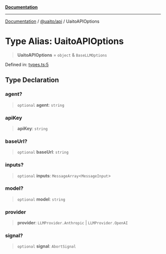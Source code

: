 [**Documentation**](../../../README.md)

***

[Documentation](../../../README.md) / [@uaito/api](../README.md) / UaitoAPIOptions

# Type Alias: UaitoAPIOptions

> **UaitoAPIOptions** = `object` & `BaseLLMOptions`

Defined in: [types.ts:5](https://github.com/elribonazo/uaito/blob/31c0fa3f3740ebed4d8141441f73c3b47e4aa6f9/packages/api/src/types.ts#L5)

## Type Declaration

### agent?

> `optional` **agent**: `string`

### apiKey

> **apiKey**: `string`

### baseUrl?

> `optional` **baseUrl**: `string`

### inputs?

> `optional` **inputs**: `MessageArray`\<`MessageInput`\>

### model?

> `optional` **model**: `string`

### provider

> **provider**: `LLMProvider.Anthropic` \| `LLMProvider.OpenAI`

### signal?

> `optional` **signal**: `AbortSignal`
